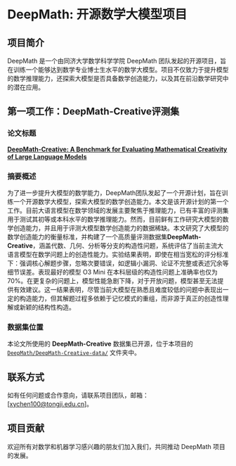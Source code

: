 # DeepMath: 开源数学大模型项目

## 项目简介
DeepMath 是一个由同济大学数学科学学院 DeepMath 团队发起的开源项目，旨在训练一个能够达到数学专业博士生水平的数学大模型。项目不仅致力于提升模型的数学推理能力，还探索大模型是否具备数学创造能力，以及其在前沿数学研究中的潜在应用。

## 第一项工作：DeepMath-Creative评测集

### 论文标题

[**DeepMath-Creative: A Benchmark for Evaluating Mathematical Creativity of Large Language Models**](https://arxiv.org/abs/2505.08744)

### 摘要概述

为了进一步提升大模型的数学能力，DeepMath团队发起了一个开源计划，旨在训练一个开源数学大模型，探索大模型的数学创造能力。本文是该开源计划的第一个工作。目前大语言模型在数学领域的发展主要聚焦于推理能力，已有丰富的评测集用于测试其初等或本科水平的数学推理能力。然而，目前鲜有工作研究大模型的数学创造能力，并且用于评测大模型数学创造能力的数据稀缺。本文研究了大模型的数学创造能力的衡量标准，并构建了一个高质量评测数据集**DeepMath-Creative**，涵盖代数、几何、分析等分支的构造性问题，系统评估了当前主流大语言模型在数学问题上的创造性能力。实验结果表明，即使在相当宽松的评分标准下：强调核心解题步骤，忽略次要错误，如逻辑小漏洞、论证不完整或表述冗余等细节误差。表现最好的模型 O3 Mini 在本科层级的构造性问题上准确率也仅为 70%。在更复杂的问题上，模型性能急剧下降，对于开放问题，模型甚至无法提供有效建议。这一结果表明，尽管当前大模型在熟悉且难度较低的问题中表现出一定的构造能力，但其解题过程多依赖于记忆模式的重组，而非源于真正的创造性理解或新颖的结构性构造。

### 数据集位置

本论文所使用的 **DeepMath-Creative** 数据集已开源，位于本项目的 [`DeepMath/DeepMath-Creative-data/`](./DeepMath-Creative-data/) 文件夹中。

## 联系方式
如有任何问题或合作意向，请联系项目团队，邮箱：[xychen100@tongji.edu.cn]。

## 项目贡献
欢迎所有对数学和机器学习感兴趣的朋友们加入我们，共同推动 DeepMath 项目的发展。
